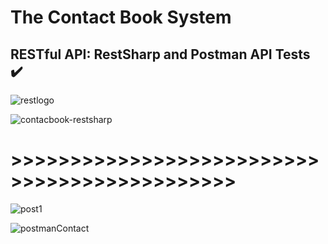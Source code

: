 # The Contact Book System
## RESTful API: RestSharp and Postman API Tests ✔️

![restlogo](https://user-images.githubusercontent.com/90700181/231553321-b277b523-6ffc-4e50-ae19-2350e36d94d9.png)

![contacbook-restsharp](https://user-images.githubusercontent.com/90700181/231553868-4faf23d9-0d04-4dc5-815f-e5918560049c.png)


# >>>>>>>>>>>>>>>>>>>>>>>>>>>>>>>>>>>>>>>>>>>>>
![post1](https://user-images.githubusercontent.com/90700181/231553341-f6b1da03-9f4d-4f04-889b-ba17b4df8932.png)


![postmanContact](https://user-images.githubusercontent.com/90700181/231553839-46faa74b-1fc0-4d2e-bd7b-db0382b56cbc.png)
